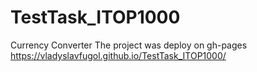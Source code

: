 # TestTask_ITOP1000
Currency Converter
The project was deploy on gh-pages https://vladyslavfugol.github.io/TestTask_ITOP1000/
